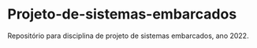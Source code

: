 # Projeto-de-sistemas-embarcados
Repositório para disciplina de projeto de sistemas embarcados, ano 2022.
